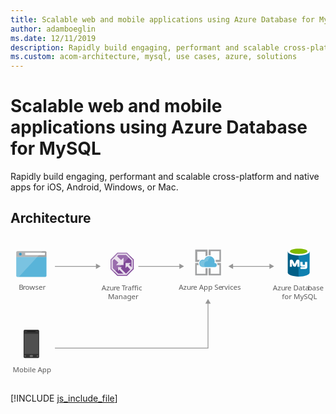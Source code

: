 ```yaml
---
title: Scalable web and mobile applications using Azure Database for MySQL
author: adamboeglin
ms.date: 12/11/2019
description: Rapidly build engaging, performant and scalable cross-platform and native apps for iOS, Android, Windows, or Mac.
ms.custom: acom-architecture, mysql, use cases, azure, solutions
---
```

# Scalable web and mobile applications using Azure Database for MySQL

Rapidly build engaging, performant and scalable cross-platform and native apps for iOS, Android, Windows, or Mac. 


## Architecture

<svg class="architecture-diagram" aria-labelledby="scalable-web-and-mobile-applications-using-azure-database-for-mysql" height="278.39" viewbox="0 0 612 251" width="595.565" xmlns="https://www.w3.org/2000/svg"><title id="scalable-web-and-mobile-applications-using-azure-database-for-mysql">Scalable web and mobile applications using Azure Database for MySQL</title><desc>Rapidly build engaging, performant and scalable cross-platform and native apps for iOS, Android, Windows, or Mac.</desc><text fill="#5b5b5b" font-family="SegoeUI, Segoe UI" font-size="14" style="isolation: isolate" transform="translate(15.977 85.064)">B</text><text fill="#5b5b5b" font-family="SegoeUI, Segoe UI" font-size="14" letter-spacing="-0.013em" style="isolation: isolate" transform="translate(24.002 85.064)">r</text><text fill="#5b5b5b" font-family="SegoeUI, Segoe UI" font-size="14" style="isolation: isolate" transform="translate(28.685 85.064)">owser</text><path d="M11.213,57.1a2.354,2.354,0,0,0,2.347,2.347H67.552A2.354,2.354,0,0,0,69.9,57.1V20.361H11.213Z" fill="#59b4d9"></path><path d="M67.552,9.446H13.561a2.354,2.354,0,0,0-2.347,2.347v8.92H69.9v-8.92a2.354,2.354,0,0,0-2.347-2.347" fill="#a0a1a2"></path><path d="M13.561,9.446a2.354,2.354,0,0,0-2.347,2.347V57.1a2.354,2.354,0,0,0,2.347,2.347h2.582l46.244-50Z" fill="#fff" opacity="0.2" style="isolation: isolate"></path><rect fill="#fff" height="4.514" width="38.371" x="28.518" y="12.627"></rect><circle cx="19.113" cy="15.26" fill="#3999c6" r="2.633"></circle><text fill="#5b5b5b" font-family="SegoeUI, Segoe UI" font-size="14" style="isolation: isolate" transform="translate(4.339 244.366)">Mobile App</text><path d="M55.684,214.872a2.47,2.47,0,0,1-2.521,2.241h-25.5a2.41,2.41,0,0,1-2.241-2.241V164.443a2.41,2.41,0,0,1,2.241-2.241h25.5a2.47,2.47,0,0,1,2.521,2.241Z" fill="#333"></path><polygon fill="#505050" points="54.003 209.269 26.828 209.269 26.828 170.046 54.003 170.046 54.003 209.269 54.003 209.269"></polygon><path d="M48.68,165.844a.274.274,0,0,1-.268.28H32.431a.274.274,0,0,1-.28-.268s0-.008,0-.012h0c0-.28,0-.56.28-.56H48.4C48.68,165.284,48.68,165.564,48.68,165.844Z"></path><path d="M29.91,213.189a.743.743,0,0,1-.84.84h-1.4a.743.743,0,0,1-.84-.84h0a.9.9,0,0,1,.84-.84h1.4A.9.9,0,0,1,29.91,213.189Z" fill="#737373"></path><path d="M54,213.189a.9.9,0,0,1-.84.84h-1.4a.743.743,0,0,1-.84-.84h0a.9.9,0,0,1,.84-.84h1.4A1.263,1.263,0,0,1,54,213.189Z" fill="#737373"></path><path d="M43.638,213.189a1.486,1.486,0,0,1-1.681,1.681H38.875a1.615,1.615,0,0,1-1.681-1.546q0-.067,0-.135h0a1.808,1.808,0,0,1,1.681-1.681h3.077a1.615,1.615,0,0,1,1.681,1.546q0,.067,0,.135Z" fill="#737373"></path><text fill="#5b5b5b" font-family="SegoeUI, Segoe UI" font-size="14" style="isolation: isolate" transform="translate(177.077 85.398)">Azu</text><text fill="#5b5b5b" font-family="SegoeUI, Segoe UI" font-size="14" letter-spacing="-0.013em" style="isolation: isolate" transform="translate(200.36 85.398)">r</text><text fill="#5b5b5b" font-family="SegoeUI, Segoe UI" font-size="14" style="isolation: isolate" transform="translate(205.043 85.398)">e </text><text fill="#5b5b5b" font-family="SegoeUI, Segoe UI" font-size="14" letter-spacing="-0.086em" style="isolation: isolate" transform="translate(216.199 85.398)">T</text><text fill="#5b5b5b" font-family="SegoeUI, Segoe UI" font-size="14" style="isolation: isolate" transform="translate(222.317 85.398)">raffic </text><text fill="#5b5b5b" font-family="SegoeUI, Segoe UI" font-size="14" style="isolation: isolate" transform="translate(189.334 102.198)">Manager</text><text fill="#5b5b5b" font-family="SegoeUI, Segoe UI" font-size="14" style="isolation: isolate" transform="translate(326.93 84.731)">Azu</text><text fill="#5b5b5b" font-family="SegoeUI, Segoe UI" font-size="14" letter-spacing="-0.013em" style="isolation: isolate" transform="translate(350.213 84.731)">r</text><text fill="#5b5b5b" font-family="SegoeUI, Segoe UI" font-size="14" style="isolation: isolate" transform="translate(354.896 84.731)">e App Se</text><text fill="#5b5b5b" font-family="SegoeUI, Segoe UI" font-size="14" letter-spacing="0.04em" style="isolation: isolate" transform="translate(410.137 84.731)">r</text><text fill="#5b5b5b" font-family="SegoeUI, Segoe UI" font-size="14" style="isolation: isolate" transform="translate(415.565 84.731)">vices</text><line fill="none" stroke="#969696" stroke-miterlimit="10" stroke-width="1.5" x1="167.601" x2="86.336" y1="38.976" y2="38.976"></line><polygon fill="#969696" points="166.069 33.74 175.136 38.976 166.069 44.211 166.069 33.74"></polygon><polyline fill="none" points="383.744 110.066 383.744 197.976 86.336 197.976" stroke="#969696" stroke-miterlimit="10" stroke-width="1.5"></polyline><polygon fill="#969696" points="378.508 111.598 383.744 102.531 388.979 111.598 378.508 111.598"></polygon><line fill="none" stroke="#969696" stroke-miterlimit="10" stroke-width="1.5" x1="329.601" x2="248.336" y1="38.976" y2="38.976"></line><polygon fill="#969696" points="328.069 33.74 337.136 38.976 328.069 44.211 328.069 33.74"></polygon><line fill="none" stroke="#969696" stroke-miterlimit="10" stroke-width="1.5" x1="504.601" x2="430.871" y1="38.976" y2="38.976"></line><polygon fill="#969696" points="503.069 33.74 512.136 38.976 503.069 44.211 503.069 33.74"></polygon><polygon fill="#969696" points="432.403 33.74 423.336 38.976 432.403 44.211 432.403 33.74"></polygon><polygon fill="#804998" points="239.42 44.396 239.42 25.575 226.251 12.446 207.616 12.446 194.42 25.972 194.42 44.329 207.589 57.446 226.251 57.446 239.42 44.396"></polygon><path d="M225.5,14.246H208.359L196.22,26.69V43.578l12.116,12.067h17.169L237.62,43.639V26.325Zm-1.021,38.916h-.137l-10.152-10.3,2.144-2.4h-7.359v7.544l2.409-2.594,7.981,7.747h-10L198.7,42.547V27.7l2.99-3.065,7.946,7.16-4.526,4.7h14.453V22.133l-4.725,4.711-8-7.491,2.561-2.625H224.47l10.659,10.626V40.625l-5.06-4.768,3.706-3.335H223.538V42.2l3.348-3.322,5.731,6.223Z" fill="#fff" opacity="0.8" style="isolation: isolate"></path><polygon fill="#fff" opacity="0.2" points="233.027 19.201 226.251 12.446 207.616 12.446 194.42 25.972 194.42 44.33 201.173 51.055 233.027 19.201" style="isolation: isolate"></polygon><text fill="#5b5b5b" font-family="SegoeUI, Segoe UI" font-size="14" style="isolation: isolate" transform="translate(509.843 85.731)">Azu</text><text fill="#5b5b5b" font-family="SegoeUI, Segoe UI" font-size="14" letter-spacing="-0.013em" style="isolation: isolate" transform="translate(533.126 85.731)">r</text><text fill="#5b5b5b" font-family="SegoeUI, Segoe UI" font-size="14" style="isolation: isolate" transform="translate(537.809 85.731)">e Data</text><text fill="#5b5b5b" font-family="SegoeUI, Segoe UI" font-size="14" letter-spacing="-0.013em" style="isolation: isolate" transform="translate(577.772 85.731)">b</text><text fill="#5b5b5b" font-family="SegoeUI, Segoe UI" font-size="14" style="isolation: isolate" transform="translate(585.818 85.731)">ase </text><text fill="#5b5b5b" font-family="SegoeUI, Segoe UI" font-size="14" style="isolation: isolate" transform="translate(527.333 102.531)">for MySQL</text><path d="M538.649,10.169V51.162c0,4.315,9.537,7.724,21.236,7.724V10.169Z" fill="#005f87"></path><path d="M559.657,58.881H560c11.811,0,21.2-3.5,21.2-7.815V10.043l-21.535.127Z" fill="#0f80b0"></path><path d="M581.232,10.169c0,4.2-9.537,7.724-21.236,7.724s-21.347-3.525-21.347-7.724,9.537-7.724,21.236-7.724,21.347,3.545,21.347,7.724" fill="#fff"></path><path d="M576.917,9.714c0,2.841-7.6,5.11-16.921,5.11s-17.032-2.249-17.032-5.11,7.6-5.11,16.921-5.11,17.032,2.269,17.032,5.11" fill="#7fb900"></path><path d="M576.633,39.443a4.281,4.281,0,0,1-4.016,4.531l-.036,0h-9.116V40.433h8.1c.506-.041.927-1.469.927-1.469l-.927.456H566.5c-2.026,0-3.545-1.19-3.545-3.039V30.81l-1.519-.506v9.623h-4.052V32.573l-2.32,5.13c-.587,1.362-1.2,2.223-2.745,2.223a3.626,3.626,0,0,1-3.414-2.223l-2.158-5.374v7.6H542.7V28.66c0-1.307.253-2.107,1.448-2.482a5.931,5.931,0,0,1,1.722-.294,3.191,3.191,0,0,1,3.094,1.98l3.358,6.488,2.7-6.488a3.2,3.2,0,0,1,3.089-1.98,6.432,6.432,0,0,1,1.7.273,2.382,2.382,0,0,1,1.621,2.623v1.4c0,.066-.066.116,0,.116h6.078v5.065a1.519,1.519,0,0,0,1.013.506h3.545V30.3h4.558Z" fill="#fff"></path><path d="M378.9,53.446h-17v-17h3.9a26.305,26.305,0,0,1-.9-3.3v-.7h-6v24h24v-14h-4Z" fill="#a0a1a2"></path><path d="M401.9,36.446h4v17h-17v-11h-4v14h24v-24h-7.4c.5,1.5.9,2.5.4,3.8Z" fill="#a0a1a2"></path><path d="M362.9,26.446v-16h16v9.1a9.63,9.63,0,0,1,4-1.6V6.446h-24v24h6.8a8.177,8.177,0,0,1,2.2-3.9l-5.5-.1Z" fill="#a0a1a2"></path><path d="M388.9,17.546v-8.1h17v17h-7.516a12.358,12.358,0,0,1,.515,3.482v.518h10v-24h-24v10.9c.7,0,.9-.1,1.2-.1C387,17.346,387.9,17.346,388.9,17.546Z" fill="#a0a1a2"></path><path d="M400.768,36.393a3.938,3.938,0,0,0-3.929-3.947h-.09l-.359-.421a10.476,10.476,0,0,0-20.155-5.661,8.321,8.321,0,0,0-2.347-.427,7.254,7.254,0,0,0,0,14.507h23.253a4.056,4.056,0,0,0,3.627-4.053" fill="#59b4d9"></path><path d="M378.1,40.446a6.8,6.8,0,0,1,3.3-11.4,5.525,5.525,0,0,1,2.2-.1,9.919,9.919,0,0,1,5.5-8,9.427,9.427,0,0,0-3-.5,9.787,9.787,0,0,0-9.3,6.8,7.8,7.8,0,0,0-2.2-.4,6.8,6.8,0,0,0,0,13.6h3.5Z" fill="#fff" opacity="0.2" style="isolation: isolate"></path></svg>

[!INCLUDE [js_include_file](../../_js/index.md)]
